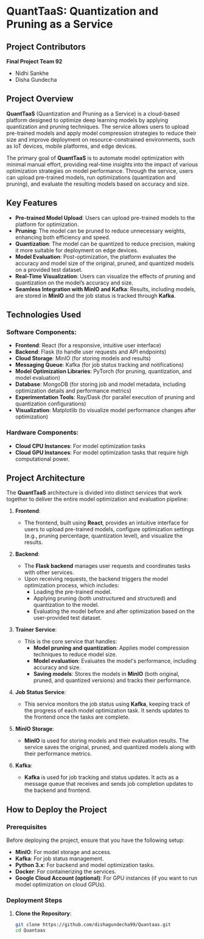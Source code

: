 # **QuantTaaS: Quantization and Pruning as a Service**

## **Project Contributors**

**Final Project Team 92**

- Nidhi Sankhe
- Disha Gundecha
  
## **Project Overview**

**QuantTaaS** (Quantization and Pruning as a Service) is a cloud-based platform designed to optimize deep learning models by applying quantization and pruning techniques. The service allows users to upload pre-trained models and apply model compression strategies to reduce their size and improve deployment on resource-constrained environments, such as IoT devices, mobile platforms, and edge devices.

The primary goal of **QuantTaaS** is to automate model optimization with minimal manual effort, providing real-time insights into the impact of various optimization strategies on model performance. Through the service, users can upload pre-trained models, run optimizations (quantization and pruning), and evaluate the resulting models based on accuracy and size.

## **Key Features**

- **Pre-trained Model Upload**: Users can upload pre-trained models to the platform for optimization.
- **Pruning**: The model can be pruned to reduce unnecessary weights, enhancing both efficiency and speed.
- **Quantization**: The model can be quantized to reduce precision, making it more suitable for deployment on edge devices.
- **Model Evaluation**: Post-optimization, the platform evaluates the accuracy and model size of the original, pruned, and quantized models on a provided test dataset.
- **Real-Time Visualization**: Users can visualize the effects of pruning and quantization on the model’s accuracy and size.
- **Seamless Integration with MinIO and Kafka**: Results, including models, are stored in **MinIO** and the job status is tracked through **Kafka**.

## **Technologies Used**

### **Software Components:**

- **Frontend**: React (for a responsive, intuitive user interface)
- **Backend**: Flask (to handle user requests and API endpoints)
- **Cloud Storage**: MinIO (for storing models and results)
- **Messaging Queue**: Kafka (for job status tracking and notifications)
- **Model Optimization Libraries**: PyTorch (for pruning, quantization, and model evaluation)
- **Database**: MongoDB (for storing job and model metadata, including optimization details and performance metrics)
- **Experimentation Tools**: Ray/Dask (for parallel execution of pruning and quantization configurations)
- **Visualization**: Matplotlib (to visualize model performance changes after optimization)

### **Hardware Components:**

- **Cloud CPU Instances**: For model optimization tasks
- **Cloud GPU Instances**: For model optimization tasks that require high computational power.

## **Project Architecture**

The **QuantTaaS** architecture is divided into distinct services that work together to deliver the entire model optimization and evaluation pipeline:

1. **Frontend**: 
   - The frontend, built using **React**, provides an intuitive interface for users to upload pre-trained models, configure optimization settings (e.g., pruning percentage, quantization level), and visualize the results.
   
2. **Backend**:
   - The **Flask backend** manages user requests and coordinates tasks with other services.
   - Upon receiving requests, the backend triggers the model optimization process, which includes:
     - Loading the pre-trained model.
     - Applying pruning (both unstructured and structured) and quantization to the model.
     - Evaluating the model before and after optimization based on the user-provided test dataset.
   
3. **Trainer Service**:
   - This is the core service that handles:
     - **Model pruning and quantization**: Applies model compression techniques to reduce model size.
     - **Model evaluation**: Evaluates the model's performance, including accuracy and size.
     - **Saving models**: Stores the models in **MinIO** (both original, pruned, and quantized versions) and tracks their performance.
   
4. **Job Status Service**:
   - This service monitors the job status using **Kafka**, keeping track of the progress of each model optimization task. It sends updates to the frontend once the tasks are complete.
   
5. **MinIO Storage**:
   - **MinIO** is used for storing models and their evaluation results. The service saves the original, pruned, and quantized models along with their performance metrics.

6. **Kafka**:
   - **Kafka** is used for job tracking and status updates. It acts as a message queue that receives and sends job completion updates to the backend and frontend.

## **How to Deploy the Project**

### **Prerequisites**

Before deploying the project, ensure that you have the following setup:

- **MinIO**: For model storage and access.
- **Kafka**: For job status management.
- **Python 3.x**: For backend and model optimization tasks.
- **Docker**: For containerizing the services.
- **Google Cloud Account (optional)**: For GPU instances (if you want to run model optimization on cloud GPUs).
  
### **Deployment Steps**

1. **Clone the Repository**:
   ```bash
   git clone https://github.com/dishagundecha99/Quantaas.git
   cd Quantaas

